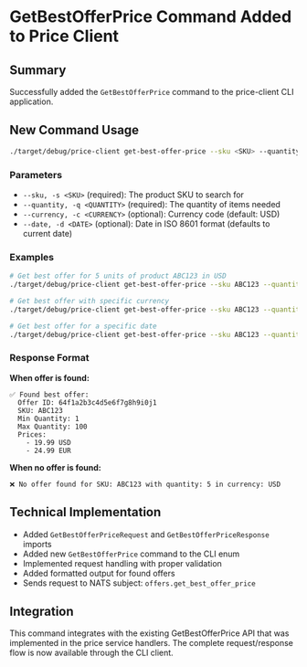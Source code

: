 # GetBestOfferPrice Command Added to Price Client

## Summary

Successfully added the `GetBestOfferPrice` command to the price-client CLI application.

## New Command Usage

```bash
./target/debug/price-client get-best-offer-price --sku <SKU> --quantity <QUANTITY> [OPTIONS]
```

### Parameters

- `--sku, -s <SKU>` (required): The product SKU to search for
- `--quantity, -q <QUANTITY>` (required): The quantity of items needed
- `--currency, -c <CURRENCY>` (optional): Currency code (default: USD)
- `--date, -d <DATE>` (optional): Date in ISO 8601 format (defaults to current date)

### Examples

```bash
# Get best offer for 5 units of product ABC123 in USD
./target/debug/price-client get-best-offer-price --sku ABC123 --quantity 5

# Get best offer with specific currency
./target/debug/price-client get-best-offer-price --sku ABC123 --quantity 10 --currency EUR

# Get best offer for a specific date
./target/debug/price-client get-best-offer-price --sku ABC123 --quantity 5 --date 2025-07-26T00:00:00Z
```

### Response Format

**When offer is found:**
```
✅ Found best offer:
  Offer ID: 64f1a2b3c4d5e6f7g8h9i0j1
  SKU: ABC123
  Min Quantity: 1
  Max Quantity: 100
  Prices:
    - 19.99 USD
    - 24.99 EUR
```

**When no offer is found:**
```
❌ No offer found for SKU: ABC123 with quantity: 5 in currency: USD
```

## Technical Implementation

- Added `GetBestOfferPriceRequest` and `GetBestOfferPriceResponse` imports
- Added new `GetBestOfferPrice` command to the CLI enum
- Implemented request handling with proper validation
- Added formatted output for found offers
- Sends request to NATS subject: `offers.get_best_offer_price`

## Integration

This command integrates with the existing GetBestOfferPrice API that was implemented in the price service handlers. The complete request/response flow is now available through the CLI client.

